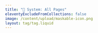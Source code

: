 ```yaml
---
title: "💜 System: All Pages"
eleventyExcludeFromCollections: false
image: /content/upload/maskable-icon.png
layout: tag/tag.liquid
---
```

